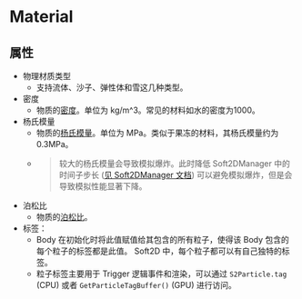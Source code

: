 # Material

## 属性

- 物理材质类型
  - 支持流体、沙子、弹性体和雪这几种类型。
- 密度
  - 物质的[密度](https://en.wikipedia.org/wiki/Density)。单位为 kg/m^3。常见的材料如水的密度为1000。
- 杨氏模量
  - 物质的[杨氏模量](https://en.wikipedia.org/wiki/Young%27s_modulus)。单位为 MPa。类似于果冻的材料，其杨氏模量约为 0.3MPa。
  - > 较大的杨氏模量会导致模拟爆炸。此时降低 Soft2DManager 中的 时间子步长 ([见 Soft2DManager 文档](../BasicComponents/Soft2DManager.md)) 可以避免模拟爆炸，但是会导致模拟性能显著下降。
- 泊松比
  - 物质的[泊松比](https://en.wikipedia.org/wiki/Poisson%27s_ratio)。
- 标签：
  - Body 在初始化时将此值赋值给其包含的所有粒子，使得该 Body 包含的每个粒子的标签都是此值。 Soft2D 中，每个粒子都可以有自己独特的标签。
  - 粒子标签主要用于 Trigger 逻辑事件和渲染，可以通过 `S2Particle.tag` (CPU) 或者 `GetParticleTagBuffer()` (GPU) 进行访问。